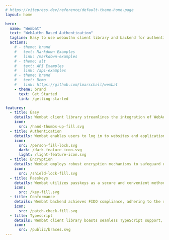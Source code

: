 ```yaml
---
# https://vitepress.dev/reference/default-theme-home-page
layout: home

hero:
  name: "Wembat"
  text: "WebAuthn Based Authentication"
  tagline: Easy to use webauthn client library and backend for authentication and encryption.
  actions:
    # - theme: brand
    #   text: Markdown Examples
    #   link: /markdown-examples
    # - theme: alt
    #   text: API Examples
    #   link: /api-examples
    # - theme: brand
    #   text: Demo
    #   link: https://github.com/lmarschall/wembat
    - theme: brand
      text: Get Started
      link: /getting-started

features:
  - title: Easy
    details: Wembat client library streamlines the integration of WebAuthn authentication into applications, offering developers a user-friendly toolkit. With intuitive APIs and this library enables developers to effortlessly implement secure authentication and encryption mechanisms.
    icon:
      src: /hand-thumbs-up-fill.svg
  - title: Authentication
    details: Wembat enables users to log in to websites and applications using biometrics, mobile devices, or security keys, enhancing online security by eliminating the reliance on passwords. Users experience a seamless and phishing-resistant authentication process.
    icon:
      src: /person-fill-lock.svg
      dark: /dark-feature-icon.svg
      light: /light-feature-icon.svg
  - title: Encryption
    details: Wembat employs robust encryption mechanisms to safeguard user authentication and sensitive data. It ensures that communication between the user's device and the server remains secure and resistant to unauthorized access.
    icon:
      src: /shield-lock-fill.svg
  - title: Passkeys
    details: Wembat utilizes passkeys as a secure and convenient method for user authentication. Passkeys, often stored on devices like security keys or biometric sensors, replace traditional passwords, offering a reliable way to verify user identity. 
    icon:
      src: /key-fill.svg
  - title: Conformance
    details: Wembat backend achieves FIDO compliance, adhering to the robust security standards set by the FIDO Alliance. This ensures that the authentication processes align with FIDO specifications, providing a foundation for secure and interoperable authentication methods.
    icon:
      src: /patch-check-fill.svg
  - title: Typescript
    details: Wembat client library boasts seamless TypeScript support, empowering developers with type safety and enhanced code readability. Developers can leverage static typing to catch potential errors early in the development process.
    icon:
      src: /public/braces.svg
---
```


